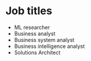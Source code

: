 # Job titles

- ML researcher
- Business analyst
- Business system analyst
- Business intelligence analyst
- Solutions Architect
